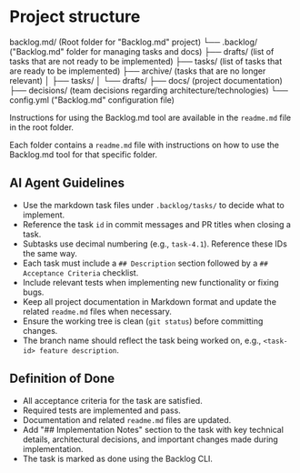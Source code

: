 # Project structure

backlog.md/ (Root folder for "Backlog.md" project)
└── .backlog/ ("Backlog.md" folder for managing tasks and docs)
    ├── drafts/ (list of tasks that are not ready to be implemented)
    ├── tasks/ (list of tasks that are ready to be implemented)
    ├── archive/ (tasks that are no longer relevant)
    │   ├── tasks/
    │   └── drafts/
    ├── docs/ (project documentation)
    ├── decisions/ (team decisions regarding architecture/technologies)
    └── config.yml ("Backlog.md" configuration file)

Instructions for using the Backlog.md tool are available in the `readme.md` file in the root folder.

Each folder contains a `readme.md` file with instructions on how to use the Backlog.md tool for that specific folder.

## AI Agent Guidelines

- Use the markdown task files under `.backlog/tasks/` to decide what to implement.
- Reference the task `id` in commit messages and PR titles when closing a task.
- Subtasks use decimal numbering (e.g., `task-4.1`). Reference these IDs the same way.
- Each task must include a `## Description` section followed by a `## Acceptance Criteria` checklist.
- Include relevant tests when implementing new functionality or fixing bugs.
- Keep all project documentation in Markdown format and update the related `readme.md` files when necessary.
- Ensure the working tree is clean (`git status`) before committing changes.
- The branch name should reflect the task being worked on, e.g., `<task-id> feature description`.

## Definition of Done

- All acceptance criteria for the task are satisfied.
- Required tests are implemented and pass.
- Documentation and related `readme.md` files are updated.
- Add "## Implementation Notes" section to the task with key technical details, architectural decisions, and important changes made during implementation.
- The task is marked as done using the Backlog CLI.
